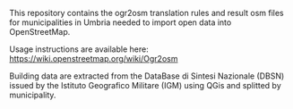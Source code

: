 This repository contains the ogr2osm translation rules and result osm files for municipalities in Umbria needed to import open data into OpenStreetMap.

Usage instructions are available here: 
https://wiki.openstreetmap.org/wiki/Ogr2osm

Building data are extracted from the DataBase di Sintesi Nazionale (DBSN) issued by the Istituto Geografico Militare (IGM) using QGis and splitted by municipality.
